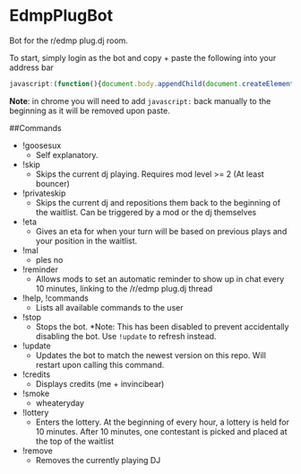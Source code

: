 EdmpPlugBot
===========

Bot for the r/edmp plug.dj room.

To start, simply login as the bot and copy + paste the following into your address bar
```javascript
javascript:(function(){document.body.appendChild(document.createElement('script')).src='https://raw.github.com/overdrivenpotato/EdmpPlugBot/master/src/loader.js';})();
```

**Note**: in chrome you will need to add ```javascript:``` back manually to the beginning as it will be removed upon paste.

##Commands
* !goosesux
   * Self explanatory.
* !skip
    * Skips the current dj playing. Requires mod level >= 2 (At least bouncer)
* !privateskip
    * Skips the current dj and repositions them back to the beginning of the waitlist. Can be triggered by a mod or the dj themselves
* !eta
    * Gives an eta for when your turn will be based on previous plays and your position in the waitlist.
* !mal
    * ples no
* !reminder
    * Allows mods to set an automatic reminder to show up in chat every 10 minutes, linking to the /r/edmp plug.dj thread
* !help, !commands
    * Lists all available commands to the user
* !stop
    * Stops the bot. *Note: This has been disabled to prevent accidentally disabling the bot. Use ```!update``` to refresh instead.
* !update
    * Updates the bot to match the newest version on this repo. Will restart upon calling this command.
* !credits
    * Displays credits (me + invincibear)
* !smoke
    * wheateryday
* !lottery
    * Enters the lottery. At the beginning of every hour, a lottery is held for 10 minutes. After 10 minutes, one contestant is picked and placed at the top of the waitlist
* !remove
    * Removes the currently playing DJ
